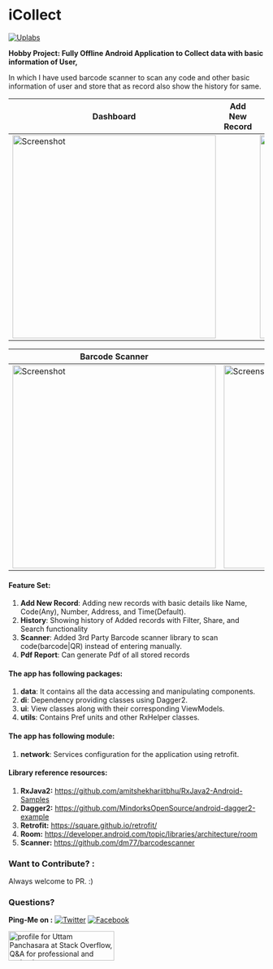 # iCollect
[![Uplabs](https://img.shields.io/badge/Uplabs-icollect-orange.svg)](https://www.uplabs.com/posts/icollect)

**Hobby Project: Fully Offline Android Application to Collect data with basic information of User,**

In which I have used barcode scanner to scan any code and other basic information of user and store that as record also show the history for same.

| Dashboard | Add New Record | History with (Filter,Detail,Share) |
| -------------------------------- | --------------------------------- | -------------------------------- | 
| <img src="https://github.com/UttamPanchasara/iCollect/blob/master/app/src/main/assets/screenshots/icollect_dashboard.png" height="400" alt="Screenshot"/> | | <img src="https://i.imgur.com/bN0ClZg.gif" height="400" alt="Screenshot"/>  | <img src="https://i.imgur.com/C9vy26y.gif" height="400" alt="Screenshot"/> |

| Barcode Scanner | Pdf Report | Search |
| -------------------------------- | -------------------------------- | -------------------------------- |
| <img src="https://i.imgur.com/uIdqbNX.gif" height="400" alt="Screenshot"/> | <img src="https://i.imgur.com/L8aJlxz.gif" height="400" alt="Screenshot"/> | <img src="https://i.imgur.com/4JZu84t.gif" height="400" alt="Screenshot"/> |



#### Feature Set:
1. **Add New Record**: Adding new records with basic details like Name, Code(Any), Number, Address, and Time(Default).
2. **History**: Showing history of Added records with Filter, Share, and Search functionality
3. **Scanner**: Added 3rd Party Barcode scanner library to scan code(barcode|QR) instead of entering manually.
4. **Pdf Report**: Can generate Pdf of all stored records

#### The app has following packages:
1. **data**: It contains all the data accessing and manipulating components.
2. **di**: Dependency providing classes using Dagger2.
3. **ui**: View classes along with their corresponding ViewModels.
4. **utils**: Contains Pref units and other RxHelper classes.

#### The app has following module:
1. **network**: Services configuration for the application using retrofit.

#### Library reference resources:
1. **RxJava2:** https://github.com/amitshekhariitbhu/RxJava2-Android-Samples
2. **Dagger2:** https://github.com/MindorksOpenSource/android-dagger2-example
3. **Retrofit:** https://square.github.io/retrofit/
4. **Room:** https://developer.android.com/topic/libraries/architecture/room
5. **Scanner:** https://github.com/dm77/barcodescanner

### Want to Contribute? :
Always welcome to PR. :)

### Questions?
 
**Ping-Me on :**  [![Twitter](https://img.shields.io/badge/Twitter-%40UTM__Panchasara-blue.svg)](https://twitter.com/UTM_Panchasara)
[![Facebook](https://img.shields.io/badge/Facebook-Uttam%20Panchasara-blue.svg)](https://www.facebook.com/UttamPanchasara94)


<a href="https://stackoverflow.com/users/5719935/uttam-panchasara">
<img src="https://stackoverflow.com/users/flair/5719935.png" width="208" height="58" alt="profile for Uttam Panchasara at Stack Overflow, Q&amp;A for professional and enthusiast programmers" title="profile for Uttam Panchasara at Stack Overflow, Q&amp;A for professional and enthusiast programmers">
</a>

